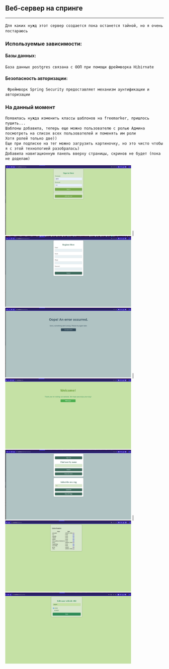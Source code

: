 ## Веб-сервер на спринге

---

`Для каких нужд этот сервер создается пока останется тайной, но я очень постараюсь`
### Используемые зависимости:
#### Базы данных:
	База данных postgres связана с ООП при помощи фреймворка Hibirnate 
#### Безопасность авторизации:
	 Фреймворк Spring Security предоставляет механизм аунтификации и авторизации
### На данный момент
	Появилась нужда изменить классы шаблонов на freemarker, пришлось пушить...
    Шаблоны добавила, теперь еще можно пользователю с ролью Админа 
    посмотреть на список всех пользователей и поменять им роли
    Хотя ролей только две)) 
    Еще при подписке на тег можно загрузить картиночку, но это чисто чтобы я с этой технологией разобралась)
    Добавила навигационную панель вверху страницы, скринов не будет (пока не доделаю)

<img src="./misc/images/authorization_page.png" alt="authorization_page" width="400"/> | <img src="./misc/images/registration_page.png" alt="registration_page" width="400"/>
<img src="./misc/images/error_page.png" alt="error_page" width="400"/> | <img src="./misc/images/greeting_page.png" alt="greeting_page" width="400"/>
<img src="./misc/images/main_page.png" alt="main_page" width="400"/> | <img src="./misc/images/users_list_page.png" alt="users_list_page" width="400"/>
<img src="./misc/images/user_edit_page.png" alt="user_edit_page" width="400"/> 

